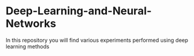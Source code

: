 # Deep-Learning-and-Neural-Networks
In this repository you will find various experiments performed using deep learning methods
